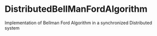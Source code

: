 # DistributedBellManFordAlgorithm
Implementation of Bellman Ford Algorithm in a synchronized Distributed system
